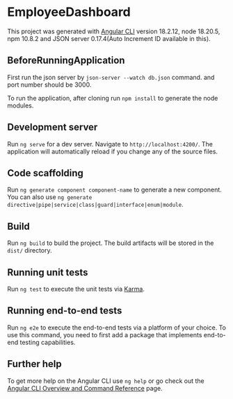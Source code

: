 # EmployeeDashboard

This project was generated with [Angular CLI](https://github.com/angular/angular-cli) version 18.2.12, node 18.20.5, npm 10.8.2 and JSON server 0.17.4(Auto Increment ID available in this).

## BeforeRunningApplication

First run the json server by `json-server --watch db.json` command. and port number should be 3000.

To run the application, after cloning run `npm install` to generate the node modules.

## Development server

Run `ng serve` for a dev server. Navigate to `http://localhost:4200/`. The application will automatically reload if you change any of the source files.

## Code scaffolding

Run `ng generate component component-name` to generate a new component. You can also use `ng generate directive|pipe|service|class|guard|interface|enum|module`.

## Build

Run `ng build` to build the project. The build artifacts will be stored in the `dist/` directory.

## Running unit tests

Run `ng test` to execute the unit tests via [Karma](https://karma-runner.github.io).

## Running end-to-end tests

Run `ng e2e` to execute the end-to-end tests via a platform of your choice. To use this command, you need to first add a package that implements end-to-end testing capabilities.

## Further help

To get more help on the Angular CLI use `ng help` or go check out the [Angular CLI Overview and Command Reference](https://angular.dev/tools/cli) page.
